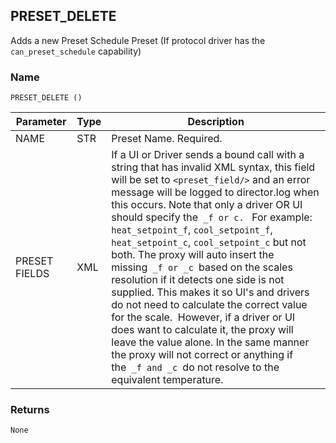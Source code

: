 ## PRESET\_DELETE

Adds a new Preset Schedule Preset (If protocol driver has the `can_preset_schedule` capability)



### Name

`PRESET_DELETE ()`


| Parameter     | Type | Description                                                                                                                                                                                                                                                                                                                                                                                                                                                                                                                                                                                                                                                                                                                                                                                                       |
| ------------- | ---- | ----------------------------------------------------------------------------------------------------------------------------------------------------------------------------------------------------------------------------------------------------------------------------------------------------------------------------------------------------------------------------------------------------------------------------------------------------------------------------------------------------------------------------------------------------------------------------------------------------------------------------------------------------------------------------------------------------------------------------------------------------------------------------------------------------------------- |
| NAME          | STR  | Preset Name. Required.                                                                                                                                                                                                                                                                                                                                                                                                                                                                                                                                                                                                                                                                                                                                                                                            |
| PRESET FIELDS | XML  | If a UI or Driver sends a bound call with a string that has invalid XML syntax, this field will be set to `<preset_field/>` and an error message will be logged to director.log when this occurs. Note that only a driver OR UI should specify the` _f or c. ` For example: `heat_setpoint_f`, `cool_setpoint_f`, `heat_setpoint_c`, `cool_setpoint_c` but not both. The proxy will auto insert the missing` _f or _c `based on the scales resolution if it detects one side is not supplied. This makes it so UI's and drivers do not need to calculate the correct value for the scale.  However, if a driver or UI does want to calculate it, the proxy will leave the value alone. In the same manner the proxy will not correct or anything if the` _f and _c `do not resolve to the equivalent temperature. |


### Returns

`None`


